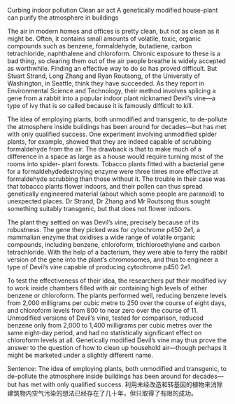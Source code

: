 Curbing indoor pollution
Clean air act
A genetically modified house-plant can purify the atmosphere in buildings

The air in modern homes and offices is pretty clean, but not as clean as it might be. Often, it contains small amounts of volatile, toxic, organic compounds such as benzene, formaldehyde, butadiene, carbon tetrachloride, naphthalene and chloroform. Chronic exposure to these is a bad thing, so clearing them out of the air people breathe is widely accepted as worthwhile. Finding an effective way to do so has proved difficult. But Stuart Strand, Long Zhang and Ryan Routsong, of the University of Washington, in Seattle, think they have succeeded. As they report in Environmental Science and Technology, their method involves splicing a gene from a rabbit into a popular indoor plant nicknamed Devil’s vine—a type of ivy that is so called because it is famously difficult to kill.

The idea of employing plants, both unmodified and transgenic, to de-pollute the atmosphere inside buildings has been around for decades—but has met with only qualified success. One experiment involving unmodified spider plants, for example, showed that they are indeed capable of scrubbing formaldehyde from the air. The drawback is that to make much of a difference in a space as large as a house would require turning most of the rooms into spider- plant forests. Tobacco plants fitted with a bacterial gene for a formaldehydedestroying enzyme were three times more effective at formaldehyde scrubbing than those without it. The trouble in their case was that tobacco plants flower indoors, and their pollen can thus spread genetically engineered material (about which some people are paranoid) to unexpected places. Dr Strand, Dr Zhang and Mr Routsong thus sought something suitably transgenic, but that does not flower indoors.

The plant they settled on was Devil’s vine, precisely because of its robustness. The gene they picked was for cytochrome p450 2e1, a mammalian enzyme that oxidises a wide range of volatile organic compounds, including benzene, chloroform, trichloroethylene and carbon tetrachloride. With the help of a bacterium, they were able to ferry the rabbit version of the gene into the plant’s chromosomes, and thus to engineer a type of Devil’s vine capable of producing cytochrome p450 2e1.

To test the effectiveness of their idea, the researchers put their modified ivy to work inside chambers filled with air containing high levels of either benzene or chloroform. The plants performed well, reducing benzene levels from 2,000 milligrams per cubic metre to 250 over the course of eight days, and chloroform levels from 800 to near zero over the course of 11. Unmodified versions of Devil’s vine, tested for comparison, reduced benzene only from 2,000 to 1,400 milligrams per cubic metres over the same eight-day period, and had no statistically significant effect on chloroform levels at all. Genetically modified Devil’s vine may thus prove the answer to the question of how to clean up household air—though perhaps it might be marketed under a slightly different name.

Sentence:
The idea of employing plants, both unmodified and transgenic, to de-pollute the atmosphere inside buildings has been around for decades—but has met with only qualified success.
利用未经改造和转基因的植物来消除建筑物内空气污染的想法已经存在了几十年，但只取得了有限的成功。